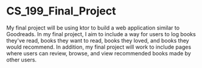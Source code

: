 # CS_199_Final_Project

My final project will be using ktor to build a web application similar to Goodreads.  In my final project, I aim to include a way for users to log books they've read, books they want to read, books they loved, and books they would recommend.  In addition, my final project will work to include pages where users can review, browse, and view recommended books made by other users.
